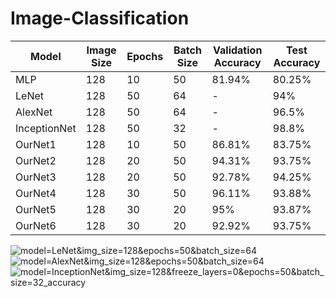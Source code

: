 # Image-Classification


| Model | Image Size | Epochs | Batch Size | Validation Accuracy | Test Accuracy |
|---|---|---|---|---|---|
| MLP | 128 | 10 | 50 | 81.94% | 80.25% |
| LeNet | 128 | 50 | 64 | - | 94% |
| AlexNet | 128 | 50 | 64 | - | 96.5% |
| InceptionNet | 128 | 50 | 32 | - | 98.8% |
| OurNet1 | 128 | 10 | 50 | 86.81% | 83.75% |
| OurNet2 | 128 | 20 | 50 | 94.31% | 93.75% |  
| OurNet3 | 128 | 20 | 50 | 92.78% | 94.25% |  
| OurNet4 | 128 | 30 | 50 | 96.11% | 93.88% |  
| OurNet5 | 128 | 30 | 20 | 95% | 93.87% |
| OurNet6 | 128 | 30 | 20 | 92.92% | 93.75% |  



![model=LeNet&img_size=128&epochs=50&batch_size=64](https://github.com/DelphianCalamity/Image-Classification/raw/master/results/model=LeNet&img_size=128&epochs=50&batch_size=64_accuracy.png)
![model=AlexNet&img_size=128&epochs=50&batch_size=64](https://github.com/DelphianCalamity/Image-Classification/raw/master/results/model=AlexNet&img_size=128&epochs=50&batch_size=64.png)
![model=InceptionNet&img_size=128&freeze_layers=0&epochs=50&batch_size=32_accuracy](https://github.com/DelphianCalamity/Image-Classification/raw/master/results/model=InceptionNet&img_size=128&freeze_layers=0&epochs=50&batch_size=32_accuracy.png)
